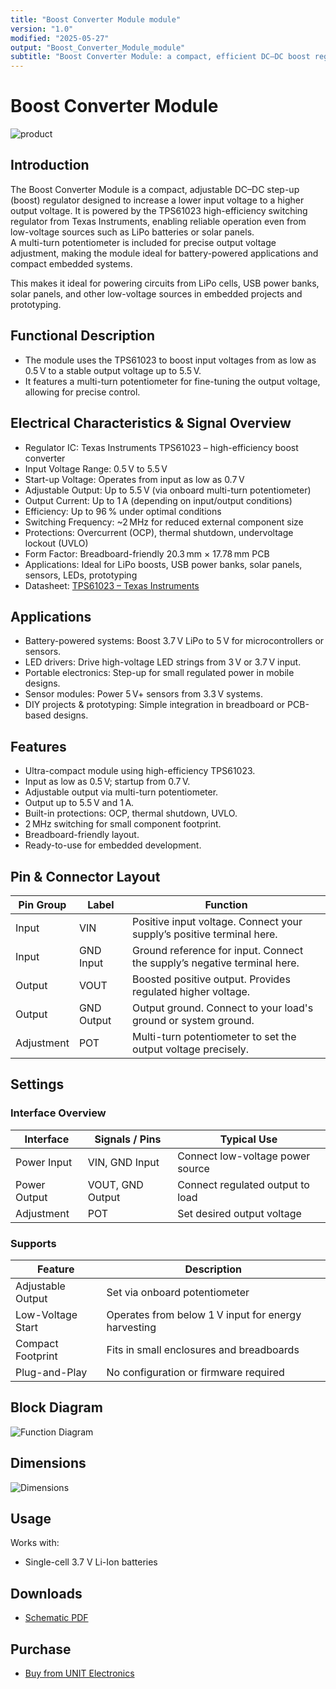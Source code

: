 ```yaml
---
title: "Boost Converter Module module"
version: "1.0"
modified: "2025-05-27"
output: "Boost_Converter_Module_module"
subtitle: "Boost Converter Module: a compact, efficient DC–DC boost regulator that increases low input voltages for reliable operation using the high-efficiency TPS61023 from Texas Instruments."
---
```


<!--
# README_TEMPLATE.md
Este archivo sirve como entrada para generar un PDF técnico estilo datasheet.
Edita las secciones respetando el orden, sin eliminar los encabezados.
-->
<!-- logo -->

# Boost Converter Module

![product](images/top.png)

## Introduction

The Boost Converter Module is a compact, adjustable DC–DC step-up (boost) regulator designed to increase a lower input voltage to a higher output voltage. It is powered by the TPS61023 high-efficiency switching regulator from Texas Instruments, enabling reliable operation even from low-voltage sources such as LiPo batteries or solar panels.  
A multi-turn potentiometer is included for precise output voltage adjustment, making the module ideal for battery-powered applications and compact embedded systems.

This makes it ideal for powering circuits from LiPo cells, USB power banks, solar panels, and other low-voltage sources in embedded projects and prototyping.

## Functional Description

- The module uses the TPS61023 to boost input voltages from as low as 0.5 V to a stable output voltage up to 5.5 V.
- It features a multi-turn potentiometer for fine-tuning the output voltage, allowing for precise control. 

## Electrical Characteristics & Signal Overview

- Regulator IC: Texas Instruments TPS61023 – high-efficiency boost converter
- Input Voltage Range: 0.5 V to 5.5 V
- Start-up Voltage: Operates from input as low as 0.7 V
- Adjustable Output: Up to 5.5 V (via onboard multi-turn potentiometer)
- Output Current: Up to 1 A (depending on input/output conditions)
- Efficiency: Up to 96 % under optimal conditions
- Switching Frequency: ~2 MHz for reduced external component size
- Protections: Overcurrent (OCP), thermal shutdown, undervoltage lockout (UVLO)
- Form Factor: Breadboard-friendly 20.3 mm × 17.78 mm PCB
- Applications: Ideal for LiPo boosts, USB power banks, solar panels, sensors, LEDs, prototyping
- Datasheet: [TPS61023 – Texas Instruments](https://www.ti.com/product/TPS61023)

## Applications

- Battery-powered systems: Boost 3.7 V LiPo to 5 V for microcontrollers or sensors.
- LED drivers: Drive high-voltage LED strings from 3 V or 3.7 V input.
- Portable electronics: Step-up for small regulated power in mobile designs.
- Sensor modules: Power 5 V+ sensors from 3.3 V systems.
- DIY projects & prototyping: Simple integration in breadboard or PCB-based designs.

## Features

- Ultra-compact module using high-efficiency TPS61023.
- Input as low as 0.5 V; startup from 0.7 V.
- Adjustable output via multi-turn potentiometer.
- Output up to 5.5 V and 1 A.
- Built-in protections: OCP, thermal shutdown, UVLO.
- 2 MHz switching for small component footprint.
- Breadboard-friendly layout.
- Ready-to-use for embedded development.

## Pin & Connector Layout

| Pin Group  | Label     | Function                                                              |
|------------|-----------|-----------------------------------------------------------------------|
| Input      | VIN       | Positive input voltage. Connect your supply’s positive terminal here. |
| Input      | GND Input | Ground reference for input. Connect the supply’s negative terminal here. |
| Output     | VOUT      | Boosted positive output. Provides regulated higher voltage.         |
| Output     | GND Output| Output ground. Connect to your load's ground or system ground.        |
| Adjustment | POT       | Multi-turn potentiometer to set the output voltage precisely.         |

## Settings

### Interface Overview

| Interface     | Signals / Pins      | Typical Use                                   |
|---------------|---------------------|-----------------------------------------------|
| Power Input   | VIN, GND Input       | Connect low-voltage power source              |
| Power Output  | VOUT, GND Output     | Connect regulated output to load              |
| Adjustment    | POT                  | Set desired output voltage                    |

### Supports

| Feature             | Description                                          |
|---------------------|------------------------------------------------------|
| Adjustable Output   | Set via onboard potentiometer                        |
| Low-Voltage Start    | Operates from below 1 V input for energy harvesting |
| Compact Footprint   | Fits in small enclosures and breadboards             |
| Plug-and-Play       | No configuration or firmware required                |

## Block Diagram

![Function Diagram](images/pinout.png)

## Dimensions

![Dimensions](images/dimension.png)

## Usage

Works with:

- Single-cell 3.7 V Li-Ion batteries


## Downloads

- [Schematic PDF](https://github.com/UNIT-Electronics-MX/unit_boost_converter/blob/main/hardware/resources/unit_sch_v_0_1_0_ue0087_tps61023_boost.pdf)

## Purchase

- [Buy from UNIT Electronics](https://www.uelectronics.com)
